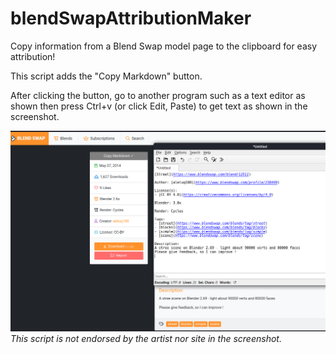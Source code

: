 # blendSwapAttributionMaker
Copy information from a Blend Swap model page to the clipboard for easy attribution!

This script adds the "Copy Markdown" button.

After clicking the button, go to another program such as a text editor as shown then press Ctrl+v (or click Edit, Paste) to get text as shown in the screenshot.

![screenshot of a Blend Swap model page and the resulting Markdown in FeatherPad](screenshot.png)
*This script is not endorsed by the artist nor site in the screenshot.*

